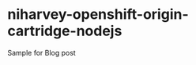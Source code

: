niharvey-openshift-origin-cartridge-nodejs
==========================================

Sample for Blog post
